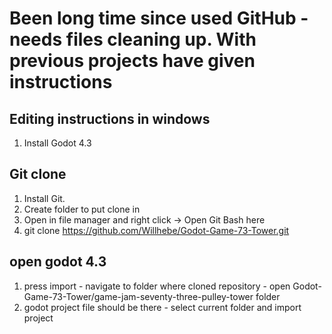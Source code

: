 # Been long time since used GitHub - needs files cleaning up. With previous projects have given instructions
## Editing instructions in windows
1. Install Godot 4.3
## Git clone 
1. Install Git.
2. Create folder to put clone in
3. Open in file manager and right click -> Open Git Bash here
4. git clone https://github.com/Willhebe/Godot-Game-73-Tower.git

## open godot 4.3
1. press import - navigate to folder where cloned repository - open Godot-Game-73-Tower/game-jam-seventy-three-pulley-tower folder
2. godot project file should be there - select current folder and import project

